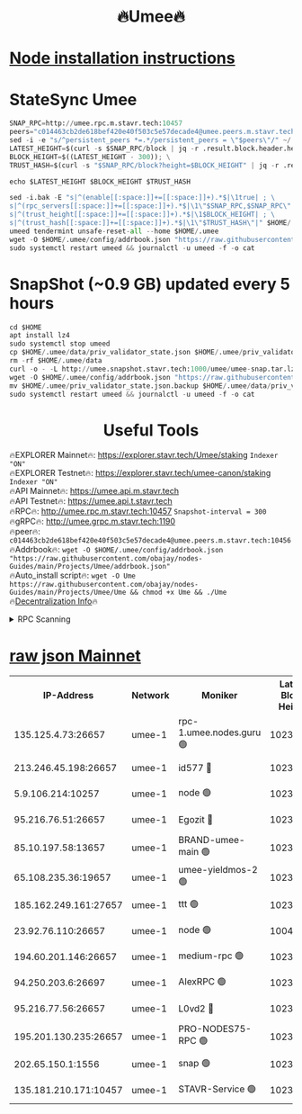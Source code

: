 <h1 align="center"> 🔥Umee🔥</h1>


[Node installation instructions](https://github.com/obajay/nodes-Guides/tree/main/Projects/Umee)
=
# StateSync Umee
```python
SNAP_RPC=http://umee.rpc.m.stavr.tech:10457
peers="c014463cb2de618bef420e40f503c5e57decade4@umee.peers.m.stavr.tech:10456"
sed -i -e "s/^persistent_peers *=.*/persistent_peers = \"$peers\"/" ~/.umee/config/config.toml
LATEST_HEIGHT=$(curl -s $SNAP_RPC/block | jq -r .result.block.header.height); \
BLOCK_HEIGHT=$((LATEST_HEIGHT - 300)); \
TRUST_HASH=$(curl -s "$SNAP_RPC/block?height=$BLOCK_HEIGHT" | jq -r .result.block_id.hash)

echo $LATEST_HEIGHT $BLOCK_HEIGHT $TRUST_HASH

sed -i.bak -E "s|^(enable[[:space:]]+=[[:space:]]+).*$|\1true| ; \
s|^(rpc_servers[[:space:]]+=[[:space:]]+).*$|\1\"$SNAP_RPC,$SNAP_RPC\"| ; \
s|^(trust_height[[:space:]]+=[[:space:]]+).*$|\1$BLOCK_HEIGHT| ; \
s|^(trust_hash[[:space:]]+=[[:space:]]+).*$|\1\"$TRUST_HASH\"|" $HOME/.umee/config/config.toml
umeed tendermint unsafe-reset-all --home $HOME/.umee
wget -O $HOME/.umee/config/addrbook.json "https://raw.githubusercontent.com/obajay/nodes-Guides/main/Projects/Umee/addrbook.json"
sudo systemctl restart umeed && journalctl -u umeed -f -o cat
```
# SnapShot (~0.9 GB) updated every 5 hours
```python
cd $HOME
apt install lz4
sudo systemctl stop umeed
cp $HOME/.umee/data/priv_validator_state.json $HOME/.umee/priv_validator_state.json.backup
rm -rf $HOME/.umee/data
curl -o - -L http://umee.snapshot.stavr.tech:1000/umee/umee-snap.tar.lz4 | lz4 -c -d - | tar -x -C $HOME/.umee --strip-components 2
wget -O $HOME/.umee/config/addrbook.json "https://raw.githubusercontent.com/obajay/nodes-Guides/main/Projects/Umee/addrbook.json"
mv $HOME/.umee/priv_validator_state.json.backup $HOME/.umee/data/priv_validator_state.json
sudo systemctl restart umeed && journalctl -u umeed -f -o cat
```
 <h1 align="center"> Useful Tools</h1>

🔥EXPLORER Mainnet🔥:      https://explorer.stavr.tech/Umee/staking             `Indexer "ON"` \
🔥EXPLORER Testnet🔥:        https://explorer.stavr.tech/umee-canon/staking      `Indexer "ON"` \
🔥API Mainnet🔥:                   https://umee.api.m.stavr.tech \
🔥API Testnet🔥:                     https://umee.api.t.stavr.tech \
🔥RPC🔥:                                   http://umee.rpc.m.stavr.tech:10457                     `Snapshot-interval = 300` \
🔥gRPC🔥:                              http://umee.grpc.m.stavr.tech:1190 \
🔥peer🔥:                     `c014463cb2de618bef420e40f503c5e57decade4@umee.peers.m.stavr.tech:10456` \
🔥Addrbook🔥:    ```wget -O $HOME/.umee/config/addrbook.json "https://raw.githubusercontent.com/obajay/nodes-Guides/main/Projects/Umee/addrbook.json"``` \
🔥Auto_install script🔥: ```wget -O Ume https://raw.githubusercontent.com/obajay/nodes-Guides/main/Projects/Umee/Ume && chmod +x Ume && ./Ume``` \
🔥[Decentralization Info](https://github.com/obajay/StateSync-snapshots/tree/main/Projects/Umee/Decentralization)🔥

<details>
<summary>RPC Scanning</summary>

<h2 align="center"> We scan nodes in real time every 4 hours. And we provide the final result of RPC endpoints.
We cannot influence the operation of these nodes in any way. </h2>


```python
If Voting Power is higher than 0 --> then the Node is a validator of the network and may be subject to attack and be a potential threat to the chain.
```
```python
We marked such validators with a red symbol
```

</details>

[raw json Mainnet](https://rpc-check.umeem.stavr.tech/umeem/rpc-umeem-result.json)
=



<table><tr><th>IP-Address</th><th>Network</th><th>Moniker</th><th>Latest Block Height</th><th>Earliest Block Height</th><th>Catching Up</th><th>Tx Index</th><th>Voting Power</th><th>Scan Time</th></tr><tr><td>135.125.4.73:26657</td><td>umee-1</td><td>rpc-1.umee.nodes.guru 🟢</td><td>10238867</td><td>5167386</td><td>False</td><td>on</td><td>0</td><td>2024-01-21T17:29:48.100568937UTC</td></tr><tr><td>213.246.45.198:26657</td><td>umee-1</td><td>id577 🔴</td><td>10238853</td><td>7100001</td><td>False</td><td>on</td><td>35102522</td><td>2024-01-21T17:28:24.715495632UTC</td></tr><tr><td>5.9.106.214:10257</td><td>umee-1</td><td>node 🟢</td><td>10238863</td><td>7942001</td><td>False</td><td>on</td><td>0</td><td>2024-01-21T17:29:22.863143329UTC</td></tr><tr><td>95.216.76.51:26657</td><td>umee-1</td><td>Egozit 🔴</td><td>10238867</td><td>8262001</td><td>False</td><td>off</td><td>38353159</td><td>2024-01-21T17:29:47.780656213UTC</td></tr><tr><td>85.10.197.58:13657</td><td>umee-1</td><td>BRAND-umee-main 🟢</td><td>10238856</td><td>8427832</td><td>False</td><td>on</td><td>0</td><td>2024-01-21T17:28:44.107205204UTC</td></tr><tr><td>65.108.235.36:19657</td><td>umee-1</td><td>umee-yieldmos-2 🟢</td><td>10238847</td><td>9575548</td><td>False</td><td>on</td><td>0</td><td>2024-01-21T17:27:51.522773806UTC</td></tr><tr><td>185.162.249.161:27657</td><td>umee-1</td><td>ttt 🟢</td><td>10238861</td><td>9733423</td><td>False</td><td>on</td><td>0</td><td>2024-01-21T17:29:11.143163166UTC</td></tr><tr><td>23.92.76.110:26657</td><td>umee-1</td><td>node 🟢</td><td>10046600</td><td>9953901</td><td>False</td><td>on</td><td>0</td><td>2024-01-21T17:30:28.586838655UTC</td></tr><tr><td>194.60.201.146:26657</td><td>umee-1</td><td>medium-rpc 🟢</td><td>10233396</td><td>9984137</td><td>False</td><td>on</td><td>0</td><td>2024-01-21T17:28:33.300299403UTC</td></tr><tr><td>94.250.203.6:26697</td><td>umee-1</td><td>AlexRPC 🟢</td><td>10238855</td><td>10132001</td><td>False</td><td>on</td><td>0</td><td>2024-01-21T17:28:37.692728501UTC</td></tr><tr><td>95.216.77.56:26657</td><td>umee-1</td><td>L0vd2 🔴</td><td>10238871</td><td>10138871</td><td>False</td><td>off</td><td>37468708</td><td>2024-01-21T17:30:09.326105398UTC</td></tr><tr><td>195.201.130.235:26657</td><td>umee-1</td><td>PRO-NODES75-RPC 🟢</td><td>10238862</td><td>10190089</td><td>False</td><td>on</td><td>0</td><td>2024-01-21T17:29:19.668861188UTC</td></tr><tr><td>202.65.150.1:1556</td><td>umee-1</td><td>snap 🟢</td><td>10236382</td><td>10235485</td><td>False</td><td>on</td><td>0</td><td>2024-01-21T17:29:20.516776489UTC</td></tr><tr><td>135.181.210.171:10457</td><td>umee-1</td><td>STAVR-Service 🟢</td><td>10238869</td><td>10237001</td><td>False</td><td>on</td><td>0</td><td>2024-01-21T17:29:58.667835522UTC</td></tr></table>
